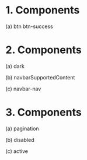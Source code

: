 # 1. Components

(a) btn btn-success



# 2. Components

(a) dark

(b) navbarSupportedContent

(c) navbar-nav

# 3. Components

(a) pagination 

(b) disabled 

(c) active 



